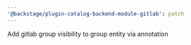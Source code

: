 ```yaml
---
'@backstage/plugin-catalog-backend-module-gitlab': patch
---
```


Add gitlab group visibility to group entity via annotation
